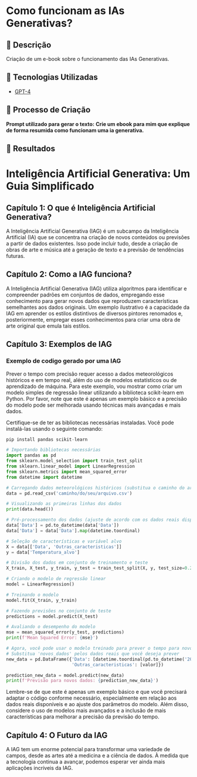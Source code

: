 # Como funcionam as IAs Generativas?

## 📒 Descrição

Criação de um e-book sobre o funcionamento das IAs Generativas.

## 🤖 Tecnologias Utilizadas

- [GPT-4](https://openai.com/blog/openai-codex/)

## 🧐 Processo de Criação

**Prompt utilizado para gerar o texto:**
**Crie um ebook para mim que explique de forma resumida como funcionam uma ia generativa.**

## 🚀 Resultados

# Inteligência Artificial Generativa: Um Guia Simplificado

## Capítulo 1: O que é Inteligência Artificial Generativa?

A Inteligência Artificial Generativa (IAG) é um subcampo da Inteligência Artificial (IA) que se concentra na criação de novos conteúdos ou previsões a partir de dados existentes. Isso pode incluir tudo, desde a criação de obras de arte e música até a geração de texto e a previsão de tendências futuras.

## Capítulo 2: Como a IAG funciona?

A Inteligência Artificial Generativa (IAG) utiliza algoritmos para identificar e compreender padrões em conjuntos de dados, empregando esse conhecimento para gerar novos dados que reproduzem características semelhantes aos dados originais. Um exemplo ilustrativo é a capacidade da IAG em aprender os estilos distintivos de diversos pintores renomados e, posteriormente, empregar esses conhecimentos para criar uma obra de arte original que emula tais estilos.

## Capítulo 3: Exemplos de IAG

### Exemplo de codigo gerado por uma IAG

Prever o tempo com precisão requer acesso a dados meteorológicos históricos e em tempo real, além do uso de modelos estatísticos ou de aprendizado de máquina. Para este exemplo, vou mostrar como criar um modelo simples de regressão linear utilizando a biblioteca scikit-learn em Python. Por favor, note que este é apenas um exemplo básico e a precisão do modelo pode ser melhorada usando técnicas mais avançadas e mais dados.

Certifique-se de ter as bibliotecas necessárias instaladas. Você pode instalá-las usando o seguinte comando:

```python
pip install pandas scikit-learn
```

```python
# Importando bibliotecas necessárias
import pandas as pd
from sklearn.model_selection import train_test_split
from sklearn.linear_model import LinearRegression
from sklearn.metrics import mean_squared_error
from datetime import datetime

# Carregando dados meteorológicos históricos (substitua o caminho do arquivo pelo seu)
data = pd.read_csv('caminho/do/seu/arquivo.csv')

# Visualizando as primeiras linhas dos dados
print(data.head())

# Pré-processamento dos dados (ajuste de acordo com os dados reais disponíveis)
data['Data'] = pd.to_datetime(data['Data'])
data['Data'] = data['Data'].map(datetime.toordinal)

# Seleção de características e variável alvo
X = data[['Data', 'Outras_caracteristicas']]
y = data['Temperatura_alvo']

# Divisão dos dados em conjunto de treinamento e teste
X_train, X_test, y_train, y_test = train_test_split(X, y, test_size=0.2, random_state=42)

# Criando o modelo de regressão linear
model = LinearRegression()

# Treinando o modelo
model.fit(X_train, y_train)

# Fazendo previsões no conjunto de teste
predictions = model.predict(X_test)

# Avaliando o desempenho do modelo
mse = mean_squared_error(y_test, predictions)
print(f'Mean Squared Error: {mse}')

# Agora, você pode usar o modelo treinado para prever o tempo para novos dados
# Substitua 'novos_dados' pelos dados reais que você deseja prever
new_data = pd.DataFrame({'Data': [datetime.toordinal(pd.to_datetime('2024-02-05'))],
                         'Outras_caracteristicas': [valor]})

prediction_new_data = model.predict(new_data)
print(f'Previsão para novos dados: {prediction_new_data}')

```
Lembre-se de que este é apenas um exemplo básico e que você precisará adaptar o código conforme necessário, especialmente em relação aos dados reais disponíveis e ao ajuste dos parâmetros do modelo. Além disso, considere o uso de modelos mais avançados e a inclusão de mais características para melhorar a precisão da previsão do tempo.

## Capítulo 4: O Futuro da IAG

A IAG tem um enorme potencial para transformar uma variedade de campos, desde as artes até a medicina e a ciência de dados. À medida que a tecnologia continua a avançar, podemos esperar ver ainda mais aplicações incríveis da IAG.
